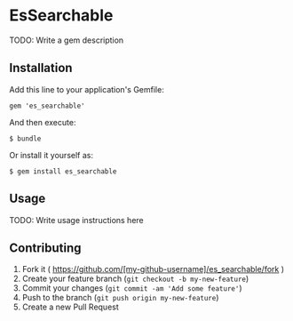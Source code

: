 # EsSearchable

TODO: Write a gem description

## Installation

Add this line to your application's Gemfile:

    gem 'es_searchable'

And then execute:

    $ bundle

Or install it yourself as:

    $ gem install es_searchable

## Usage

TODO: Write usage instructions here

## Contributing

1. Fork it ( https://github.com/[my-github-username]/es_searchable/fork )
2. Create your feature branch (`git checkout -b my-new-feature`)
3. Commit your changes (`git commit -am 'Add some feature'`)
4. Push to the branch (`git push origin my-new-feature`)
5. Create a new Pull Request
